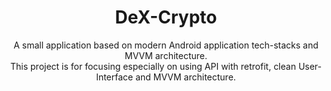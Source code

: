<h1 align="center">DeX-Crypto</h1>
<p align="center">
A small application based on modern Android application tech-stacks and MVVM architecture.<br>This project is for focusing especially on using API with retrofit, clean User-Interface and MVVM architecture. 
</p>
</br>
